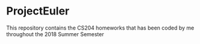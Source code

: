 # ProjectEuler
This repository contains the CS204 homeworks that has been coded by me throughout the 2018 Summer Semester
